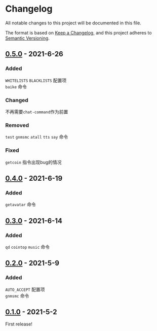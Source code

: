 # Changelog

All notable changes to this project will be documented in this file.

The format is based on [Keep a Changelog](https://keepachangelog.com/en/1.0.0/), and this project adheres
to [Semantic Versioning](https://semver.org/spec/v2.0.0.html).

## [0.5.0] - 2021-6-26
### Added
`WHITELISTS` `BLACKLISTS` 配置项  
`baike` 命令
### Changed
不再需要`chat-command`作为前置
### Removed
`test` `gnmsmc` `atall` `tts` `say` 命令
### Fixed
`getcoin` 指令出现bug的情况

## [0.4.0] - 2021-6-19
### Added
`getavatar` 命令

## [0.3.0] - 2021-6-14
### Added
`qd` `cointop` `music` 命令

## [0.2.0] - 2021-5-9
### Added
`AUTO_ACCEPT` 配置项  
`gnmsmc` 命令

## [0.1.0] - 2021-5-2
First release!

[0.5.0]: https://github.com/493505110/MiraiQQBOT/compare/0.4.0...0.5.0
[0.4.0]: https://github.com/493505110/MiraiQQBOT/compare/0.3.0...0.4.0
[0.3.0]: https://github.com/493505110/MiraiQQBOT/compare/0.2.0...0.3.0
[0.2.0]: https://github.com/493505110/MiraiQQBOT/compare/0.1.0...0.2.0
[0.1.0]: https://github.com/493505110/MiraiQQBOT/releases/tag/0.1.0